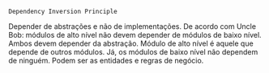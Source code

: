     Dependency Inversion Principle

Depender de abstrações e não de implementações.
De acordo com Uncle Bob: módulos de alto nível não devem depender de módulos de baixo nível. Ambos devem depender da abstração.
Módulo de alto nível é aquele que depende de outros módulos. Já, os módulos de baixo nível não dependem de ninguém. Podem ser as entidades e regras de negócio.
